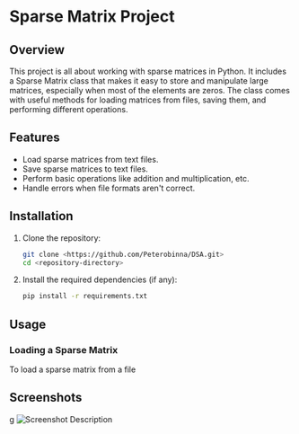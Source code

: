 # Sparse Matrix Project

## Overview

This project is all about working with sparse matrices in Python. It includes a Sparse Matrix class that makes it easy to store and manipulate large matrices, especially when most of the elements are zeros. The class comes with useful methods for loading matrices from files, saving them, and performing different operations.

## Features

- Load sparse matrices from text files.
- Save sparse matrices to text files.
- Perform basic operations like addition and multiplication, etc.
- Handle errors when file formats aren't correct.

## Installation

1. Clone the repository:
   ```bash
   git clone <https://github.com/Peterobinna/DSA.git>
   cd <repository-directory>
   ```

2. Install the required dependencies (if any):
   ```bash
   pip install -r requirements.txt
   ```

## Usage

### Loading a Sparse Matrix

To load a sparse matrix from a file

## Screenshots
g
![Screenshot Description](https://i.imgur.com/2lv4TtX.png)




